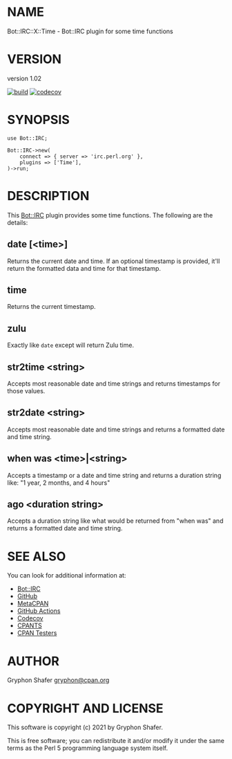# NAME

Bot::IRC::X::Time - Bot::IRC plugin for some time functions

# VERSION

version 1.02

[![build](https://github.com/gryphonshafer/Bot-IRC-X-Time/workflows/build/badge.svg)](https://github.com/gryphonshafer/Bot-IRC-X-Time/actions?query=workflow%3Abuild)
[![codecov](https://codecov.io/gh/gryphonshafer/Bot-IRC-X-Time/graph/badge.svg)](https://codecov.io/gh/gryphonshafer/Bot-IRC-X-Time)

# SYNOPSIS

    use Bot::IRC;

    Bot::IRC->new(
        connect => { server => 'irc.perl.org' },
        plugins => ['Time'],
    )->run;

# DESCRIPTION

This [Bot::IRC](https://metacpan.org/pod/Bot%3A%3AIRC) plugin provides some time functions. The following are the
details:

## date \[&lt;time>\]

Returns the current date and time. If an optional timestamp is provided, it'll
return the formatted data and time for that timestamp.

## time

Returns the current timestamp.

## zulu

Exactly like `date` except will return Zulu time.

## str2time &lt;string>

Accepts most reasonable date and time strings and returns timestamps for those
values.

## str2date &lt;string>

Accepts most reasonable date and time strings and returns a formatted date and
time string.

## when was &lt;time>|&lt;string>

Accepts a timestamp or a date and time string and returns a duration string
like: "1 year, 2 months, and 4 hours"

## ago &lt;duration string>

Accepts a duration string like what would be returned from "when was" and
returns a formatted date and time string.

# SEE ALSO

You can look for additional information at:

- [Bot::IRC](https://metacpan.org/pod/Bot%3A%3AIRC)
- [GitHub](https://github.com/gryphonshafer/Bot-IRC-X-Time)
- [MetaCPAN](https://metacpan.org/pod/Bot::IRC::X::Time)
- [GitHub Actions](https://github.com/gryphonshafer/Bot-IRC-X-Time/actions)
- [Codecov](https://codecov.io/gh/gryphonshafer/Bot-IRC-X-Time)
- [CPANTS](http://cpants.cpanauthors.org/dist/Bot-IRC-X-Time)
- [CPAN Testers](http://www.cpantesters.org/distro/T/Bot-IRC-X-Time.html)

# AUTHOR

Gryphon Shafer <gryphon@cpan.org>

# COPYRIGHT AND LICENSE

This software is copyright (c) 2021 by Gryphon Shafer.

This is free software; you can redistribute it and/or modify it under
the same terms as the Perl 5 programming language system itself.
